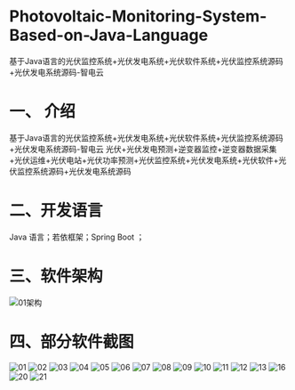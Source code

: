 # Photovoltaic-Monitoring-System-Based-on-Java-Language
基于Java语言的光伏监控系统+光伏发电系统+光伏软件系统+光伏监控系统源码+光伏发电系统源码-智电云
# 一、 介绍
基于Java语言的光伏监控系统+光伏发电系统+光伏软件系统+光伏监控系统源码+光伏发电系统源码-智电云
光伏+光伏发电预测+逆变器监控+逆变器数据采集+光伏运维+光伏电站+光伏功率预测+光伏监控系统+光伏发电系统+光伏软件+光伏监控系统源码+光伏发电系统源码

# 二、开发语言
 Java 语言；若依框架；Spring Boot ；
# 三、软件架构
![01架构](https://github.com/user-attachments/assets/d79293f4-9b66-422f-9025-c78b7be373a9)
# 四、部分软件截图
![01](https://github.com/user-attachments/assets/fb90e86a-92f4-4ae1-9641-8f6ffb8d1fd0)
![02](https://github.com/user-attachments/assets/3a88aa1c-1447-4ba2-a7d9-811052c13df8)
![03](https://github.com/user-attachments/assets/305b7baf-b38a-48e5-b8f4-d948bc65f1e3)
![04](https://github.com/user-attachments/assets/a7f4a785-ecc6-43f4-8f39-e5fa7ca40c7e)
![05](https://github.com/user-attachments/assets/c8b88eba-7f74-4cbd-9ae2-d80c6224e875)
![06](https://github.com/user-attachments/assets/94b36d5c-f305-4f48-b1fd-9055b905aa32)
![07](https://github.com/user-attachments/assets/47fb8c43-e55c-458b-b0db-6a15ae2717ba)
![08](https://github.com/user-attachments/assets/82ed6e69-2ed7-4fb5-a430-75eccac7d7e2)
![09](https://github.com/user-attachments/assets/37cfe0e7-b32d-4366-ac7e-db9d0fcb5b08)
![10](https://github.com/user-attachments/assets/372a3a5e-c48f-40d4-a0ab-9d251958a768)
![11](https://github.com/user-attachments/assets/60091898-923b-4634-99ef-31555460b94f)
![12](https://github.com/user-attachments/assets/f4d822ec-5752-4486-b2da-7bb6658a9bc9)
![13](https://github.com/user-attachments/assets/53b8f9de-534b-4e89-a8d8-ce069fbb1227)
![16](https://github.com/user-attachments/assets/6232aaed-33bf-4f1c-8372-9fbcea6f4760)
![20](https://github.com/user-attachments/assets/11df7482-89cb-4527-8aa0-d87865511990)
![21](https://github.com/user-attachments/assets/065ca145-c581-43e8-a73e-b050829e49a4)




















